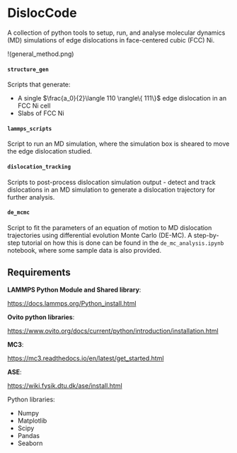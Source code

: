 # DislocCode
A collection of python tools to setup, run, and analyse molecular dynamics (MD) simulations of edge dislocations in face-centered cubic (FCC) Ni.

!(general_method.png)

#### `structure_gen`
Scripts that generate:
- A single $\frac{a_0}{2}\langle 110 \rangle\{ 111\}$ edge dislocation in an FCC Ni cell
- Slabs of FCC Ni

#### `lammps_scripts`
Script to run an MD simulation, where the simulation box is sheared to move the edge dislocation studied.

#### `dislocation_tracking`
Scripts to post-process dislocation simulation output - detect and track dislocations in an MD simulation to generate a dislocation trajectory for further analysis.

#### `de_mcmc`
Script to fit the parameters of an equation of motion to MD dislocation trajectories using differential evolution Monte Carlo (DE-MC). A step-by-step tutorial on how this is done can be found in the `de_mc_analysis.ipynb` notebook, where some sample data is also provided.


## Requirements 
**LAMMPS Python Module and Shared library**:

https://docs.lammps.org/Python_install.html

**Ovito python libraries**:

https://www.ovito.org/docs/current/python/introduction/installation.html

**MC3**:

https://mc3.readthedocs.io/en/latest/get_started.html

**ASE**:

https://wiki.fysik.dtu.dk/ase/install.html

Python libraries:
- Numpy
- Matplotlib
- Scipy
- Pandas
- Seaborn
